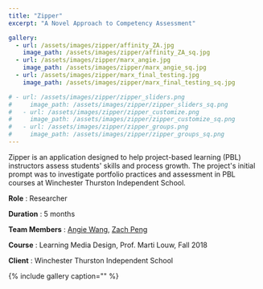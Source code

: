 ```yaml
---
title: "Zipper"
excerpt: "A Novel Approach to Competency Assessment"

gallery:
  - url: /assets/images/zipper/affinity_ZA.jpg
    image_path: /assets/images/zipper/affinity_ZA_sq.jpg
  - url: /assets/images/zipper/marx_angie.jpg
    image_path: /assets/images/zipper/marx_angie_sq.jpg
  - url: /assets/images/zipper/marx_final_testing.jpg
    image_path: /assets/images/zipper/marx_final_testing_sq.jpg

# - url: /assets/images/zipper/zipper_sliders.png
#     image_path: /assets/images/zipper/zipper_sliders_sq.png
#   - url: /assets/images/zipper/zipper_customize.png
#     image_path: /assets/images/zipper/zipper_customize_sq.png
#   - url: /assets/images/zipper/zipper_groups.png
#     image_path: /assets/images/zipper/zipper_groups_sq.png
---
```


Zipper is an application designed to help project-based learning (PBL) instructors assess students' skills and process growth. The project's initial prompt was to investigate portfolio practices and assessment in PBL courses at Winchester Thurston Independent School.

**Role** : Researcher

**Duration** : 5 months

**Team Members** : [Angie Wang](https://angiewang.com/), [Zach Peng](http://pzq.me/)

**Course** : Learning Media Design, Prof. Marti Louw, Fall 2018

**Client** : Winchester Thurston Independent School

{% include gallery caption="" %}

<!-- [Try Out Zipper](https://projects.invisionapp.com/share/QWPHEFQ8XY9#/screens/335414339) -->
